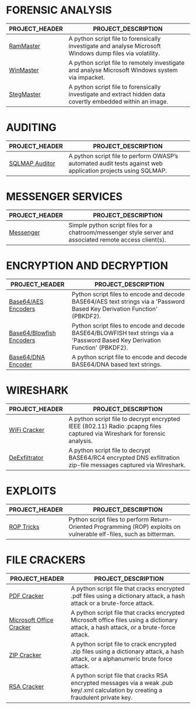 # FORENSIC ANALYSIS
| PROJECT_HEADER | PROJECT_DESCRIPTION |
|----------------|---------------------|
| [RamMaster](https://github.com/BroadbentT/RAM-MASTER) | A python script file to forensically investigate and analyse Microsoft Windows dump files via volatility.|
| [WinMaster](https://github.com/BroadbentT/WIN-MASTER) | A python script file to remotely investigate and analyse Microsoft Windows system via impacket.|
| [StegMaster](https://github.com/BroadbentT/STEG-MASTER) | A python script file to forensically investigate and extract hidden data covertly embedded within an image.|

# AUDITING
| PROJECT_HEADER | PROJECT_DESCRIPTION |
|----------------|---------------------|
| [SQLMAP Auditor](https://github.com/BroadbentT/SQLMAP-AUDITOR) | A python script file to perform OWASP’s automated audit tests against web application projects using SQLMAP.|

# MESSENGER SERVICES
| PROJECT_HEADER | PROJECT_DESCRIPTION |
|----------------|---------------------|
| [Messenger](https://github.com/BroadbentT/MESSENGER) | Simple python script files for a chatroom/messenger style server and associated remote access client(s). |

# ENCRYPTION AND DECRYPTION
| PROJECT_HEADER | PROJECT_DESCRIPTION |
|----------------|---------------------|
| [Base64/AES Encoders](https://github.com/BroadbentT/BASE64-AES) | Python script files to encode and decode BASE64/AES text strings via a 'Password Based Key Derivation Function' (PBKDF2). |
| [Base64/Blowfish Encoders](https://github.com/BroadbentT/BASSE64-BLOWFISH) | Python script files to encode and decode BASE64/BLOWFISH text strings via a 'Password Based Key Derivation Function' (PBKDF2). |
| [Base64/DNA Encoder](https://github.com/BroadbentT/DNA-CRYPTOGRAM) | A python script file to encode and decode BASE64/DNA based text strings. |

# WIRESHARK
| PROJECT_HEADER | PROJECT_DESCRIPTION |
|----------------|---------------------|
| [WiFi Cracker](https://github.com/BroadbentT/PCAP-CRACKER) | A python script file to decrypt encrypted IEEE (802.11) Radio .pcapng files captured via Wireshark for forensic analysis.|
| [DeExfiltrator](https://github.com/BroadbentT/RC4-CRACKER) | A python script file to decrypt BASE64/RC4 encrypted DNS exfiltration zip-file messages captured via Wireshark.|

# EXPLOITS

| PROJECT_HEADER | PROJECT_DESCRIPTION |
|----------------|---------------------|
| [ROP Tricks](https://github.com/BroadbentT/ROP) | Python script files to perform Return-Oriented Programming (ROP) exploits on vulnerable elf-files, such as bitterman.| 

# FILE CRACKERS
| PROJECT_HEADER | PROJECT_DESCRIPTION |
|----------------|---------------------|
| [PDF Cracker](https://github.com/BroadbentT/PDF-CRACKER) | A python script file that cracks encrypted .pdf files using a dictionary attack, a hash attack or a brute-force attack. |
| [Microsoft Office Cracker](https://github.com/BroadbentT/OFFICE-CRACKER) |A python script file that cracks encrypted Microsoft office files using a dictionary attack, a hash attack, or a brute-force attack.|
| [ZIP Cracker](https://github.com/BroadbentT/ZIP-CRACKER) | A python script file to crack encrypted .zip files using a dictionary attack, a hash attack,  or a alphanumeric brute force attack. |
| [RSA Cracker](https://github.com/BroadbentT/RSA-CRACKER) |A python script file that cracks RSA encrypted messages via a weak .pub key/.xml calculation by creating a fraudulent private key.|


